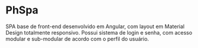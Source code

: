 # PhSpa
SPA base de front-end desenvolvido em Angular, com layout em Material Design totalmente responsivo. Possui sistema de login e senha, com acesso modular e sub-modular de acordo com o perfil do usuário.
